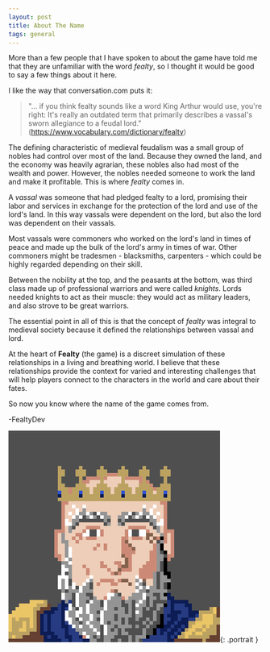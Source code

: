 ```yaml
---
layout: post
title: About The Name
tags: general
---
```


More than a few people that I have spoken to about the game have told me that they are unfamiliar with the word *fealty*, so I thought it would be good to say a few things about it here.

I like the way that conversation.com puts it:
>"... if you think fealty sounds like a word King Arthur would use, you're right: It's really an outdated term that primarily describes a vassal's sworn allegiance to a feudal lord." (https://www.vocabulary.com/dictionary/fealty)

The defining characteristic of medieval feudalism was a small group of nobles had control over most of the land. Because they owned the land, and the economy was heavily agrarian, these nobles also had most of the wealth and power. However, the nobles needed someone to work the land and make it profitable. This is where *fealty* comes in.

A *vassal* was someone that had pledged fealty to a lord, promising their labor and services in exchange for the protection of the lord and use of the lord's land. In this way vassals were dependent on the lord, but also the lord was dependent on their vassals.

Most vassals were commoners who worked on the lord's land in times of peace and made up the bulk of the lord's army in times of war. Other commoners might be tradesmen - blacksmiths, carpenters - which could be highly regarded depending on their skill.

Between the nobility at the top, and the peasants at the bottom, was third class made up of professional warriors and were called *knights*. Lords needed knights to act as their muscle: they would act as military leaders, and also strove to be great warriors.

The essential point in all of this is that the concept of *fealty* was integral to medieval society because it defined the relationships between vassal and lord.

At the heart of **Fealty** (the game) is a discreet simulation of these relationships in a living and breathing world. I believe that these relationships provide the context for varied and interesting challenges that will help players connect to the characters in the world and care about their fates.

So now you know where the name of the game comes from.

-FealtyDev

![FealtyDevPortrait](/public/images/fealtydevportrait.jpeg){: .portrait }